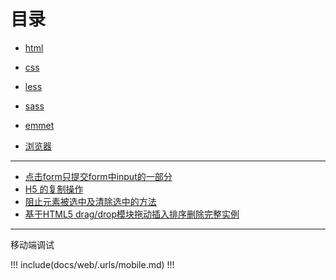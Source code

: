 # 目录

- [html](./html/)

- [css](./css/)

- [less](./less/)

- [sass](./sass/)

- [emmet](./emmet/)

- [浏览器](./browser/)

---

- [点击form只提交form中input的一部分](https://segmentfault.com/q/1010000005331233)
- [H5 的复制操作](https://segmentfault.com/a/1190000007616673)
- [阻止元素被选中及清除选中的方法](https://segmentfault.com/a/1190000000638651)
- [基于HTML5 drag/drop模块拖动插入排序删除完整实例](https://www.zhangxinxu.com/wordpress/2016/11/html5-drag-drop-module-insert-sort-delete-demo/)

---

移动端调试

!!! include(docs/web/.urls/mobile.md) !!!
